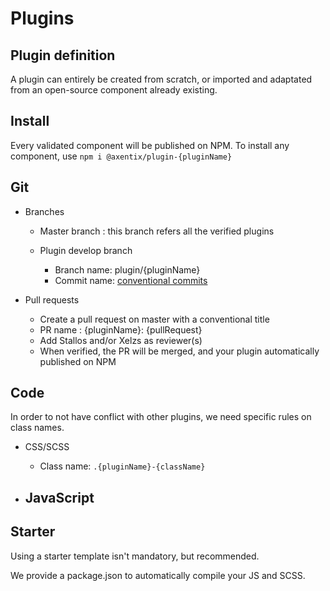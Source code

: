 # Plugins

## Plugin definition

A plugin can entirely be created from scratch, or imported and adaptated from an open-source component already existing. 

## Install

Every validated component will be published on NPM.
To install any component, use `npm i @axentix/plugin-{pluginName}`

## Git
  - Branches
    - Master branch : this branch refers all the verified plugins

    - Plugin develop branch
      - Branch name: plugin/{pluginName}
      - Commit name: [conventional commits](https://www.conventionalcommits.org/en/v1.0.0/)

  - Pull requests
    - Create a pull request on master with a conventional title
    - PR name : {pluginName}: {pullRequest}
    - Add Stallos and/or Xelzs as reviewer(s)
    - When verified, the PR will be merged, and your plugin automatically published on NPM

## Code

In order to not have conflict with other plugins, we need specific rules on class names.

  - CSS/SCSS
    - Class name: `.{pluginName}-{className}`

  - JavaScript
    - 

## Starter

Using a starter template isn't mandatory, but recommended.

We provide a package.json to automatically compile your JS and SCSS.